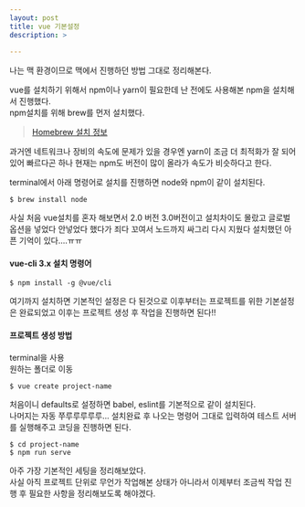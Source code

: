 ```yaml
---
layout: post
title: vue 기본설정
description: >
    
---
```


나는 맥 환경이므로 맥에서 진행하던 방법 그대로 정리해본다.

vue를 설치하기 위해서 npm이나 yarn이 필요한데 난 전에도 사용해본 npm을 설치해서 진행했다.   
npm설치를 위해 brew를 먼저 설치했다.

> [Homebrew 설치 정보](https://brew.sh/index_ko)   

과거엔 네트워크나 장비의 속도에 문제가 있을 경우엔 yarn이 조금 더 최적화가 잘 되어있어 빠르다곤 하나 현재는 npm도 버전이 많이 올라가 속도가 비슷하다고 한다.   


terminal에서 아래 명령어로 설치를 진행하면 node와 npm이 같이 설치된다.
~~~
$ brew install node   
~~~

사실 처음 vue설치를 혼자 해보면서 2.0 버전 3.0버전이고 설치차이도 몰랐고 글로벌 옵션을 넣었다 안넣었다 했다가 죄다 꼬여서 노드까지 싸그리 다시 지웠다 설치했던 아픈 기억이 있다....ㅠㅠ

#### vue-cli 3.x 설치 명령어
~~~
$ npm install -g @vue/cli   
~~~

여기까지 설치하면 기본적인 설정은 다 된것으로 이후부터는 프로젝트를 위한 기본설정은 완료되었고 이후는 프로젝트 생성 후 작업을 진행하면 된다!!    



#### 프로젝트 생성 방법   
terminal을 사용   
원하는 폴더로 이동   
~~~
$ vue create project-name
~~~

처음이니 defaults로 설정하면 babel, eslint를 기본적으로 같이 설치된다.   
나머지는 자동 쭈루루루루루...
설치완료 후 나오는 명령어 그대로 입력하여 테스트 서버를 실행해주고 코딩을 진행하면 된다.

~~~
$ cd project-name   
$ npm run serve
~~~



아주 가장 기본적인 세팅을 정리해보았다.  
사실 아직 프로젝트 단위로 무언가 작업해본 상태가 아니라서 이제부터 조금씩 작업 진행 후 필요한 사항을 정리해보도록 해야겠다.
